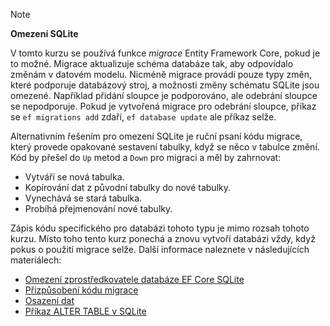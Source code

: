 > [!NOTE]
> 
> **Omezení SQLite**
>
> V tomto kurzu se používá funkce *migrace* Entity Framework Core, pokud je to možné. Migrace aktualizuje schéma databáze tak, aby odpovídalo změnám v datovém modelu. Nicméně migrace provádí pouze typy změn, které podporuje databázový stroj, a možnosti změny schématu SQLite jsou omezené. Například přidání sloupce je podporováno, ale odebrání sloupce se nepodporuje. Pokud je vytvořená migrace pro odebrání sloupce, příkaz se `ef migrations add` zdaří, `ef database update` ale příkaz selže. 
>
> Alternativním řešením pro omezení SQLite je ruční psaní kódu migrace, který provede opakované sestavení tabulky, když se něco v tabulce změní. Kód by přešel do `Up` metod a `Down` pro migraci a měl by zahrnovat:
>
> * Vytváří se nová tabulka.
> * Kopírování dat z původní tabulky do nové tabulky.
> * Vynechává se stará tabulka.
> * Probíhá přejmenování nové tabulky.
>
> Zápis kódu specifického pro databázi tohoto typu je mimo rozsah tohoto kurzu. Místo toho tento kurz ponechá a znovu vytvoří databázi vždy, když pokus o použití migrace selže. Další informace naleznete v následujících materiálech:
>
> * [Omezení zprostředkovatele databáze EF Core SQLite](/ef/core/providers/sqlite/limitations)
> * [Přizpůsobení kódu migrace](/ef/core/managing-schemas/migrations/#customize-migration-code)
> * [Osazení dat](/ef/core/modeling/data-seeding)
> * [Příkaz ALTER TABLE v SQLite](https://sqlite.org/lang_altertable.html)